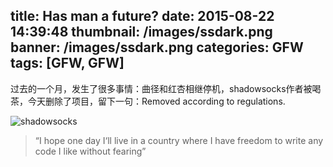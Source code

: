 title:  Has man a future?
date: 2015-08-22 14:39:48
thumbnail: /images/ssdark.png
banner: /images/ssdark.png
categories: GFW
tags: [GFW, GFW]
---
过去的一个月，发生了很多事情：曲径和红杏相继停机，shadowsocks作者被喝茶，今天删除了项目，留下一句：Removed according to regulations.
<!--more-->
![shadowsocks](/images/ssdark.png)

>“I hope one day I‘ll live in a country where I have freedom to write any code I like without fearing”
